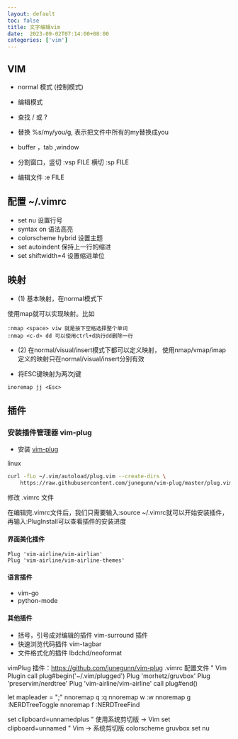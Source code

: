 ```yaml
---
layout: default
toc: false
title: 文字编辑vim
date:  2023-09-02T07:14:00+08:00
categories: ['vim']
---
```



## VIM
- normal 模式 (控制模式)
- 编辑模式 
- 查找 / 或 ?
- 替换 %s/my/you/g, 表示把文件中所有的my替换成you

- buffer ，tab ,window
- 分割窗口，竖切  :vsp FILE 横切 :sp FILE
- 编辑文件 :e FILE

<!--more-->


## 配置 ~/.vimrc

- set nu 设置行号
- syntax on 语法高亮
- colorscheme hybrid 设置主题
- set autoindent 保持上一行的缩进
- set shiftwidth=4 设置缩进单位

## 映射

- (1) 基本映射，在normal模式下

使用map就可以实现映射。比如
```
:nmap <space> viw 就是按下空格选择整个单词
:nmap <c-d> dd 可以使用ctrl+d执行dd删除一行
```

- (2) 在normal/visual/insert模式下都可以定义映射，
使用nmap/vmap/imap定义的映射只在normal/visual/insert分别有效

 - 将ESC键映射为两次j键                                      

```
inoremap jj <Esc>
```
## 插件

### 安装插件管理器 vim-plug


- 安装 [vim-plug](https://github.com/junegunn/vim-plug)

linux
```sh
curl -fLo ~/.vim/autoload/plug.vim --create-dirs \
    https://raw.githubusercontent.com/junegunn/vim-plug/master/plug.vim
```

修改 .vimrc 文件

在编辑完.vimrc文件后，我们只需要输入:source ~/.vimrc就可以开始安装插件，再输入:PlugInstall可以查看插件的安装进度


#### 界面美化插件

```
Plug 'vim-airline/vim-airlian'
Plug 'vim-airline/vim-airline-themes'
```

#### 语言插件

- vim-go
- python-mode

#### 其他插件

- 括号，引号成对编辑的插件 vim-surround 插件
- 快速浏览代码插件 vim-tagbar
- 文件格式化的插件 lbdchd/neoformat


vimPlug 插件：https://github.com/junegunn/vim-plug
.vimrc 配置文件
" Vim Plugin
call plug#begin('~/.vim/plugged')
Plug 'morhetz/gruvbox' 
Plug 'preservim/nerdtree'
Plug 'vim-airline/vim-airline'
call plug#end() 

let mapleader = ";"
nnoremap <Leader>q :q<CR>
nnoremap <Leader>w :w<CR>
nnoremap <Leader>g :NERDTreeToggle<CR>
nnoremap <Leader>f :NERDTreeFind<CR>

set clipboard=unnamedplus    " 使用系统剪切版 -> Vim
set clipboard=unnamed      " Vim -> 系统剪切版
colorscheme gruvbox
set nu
